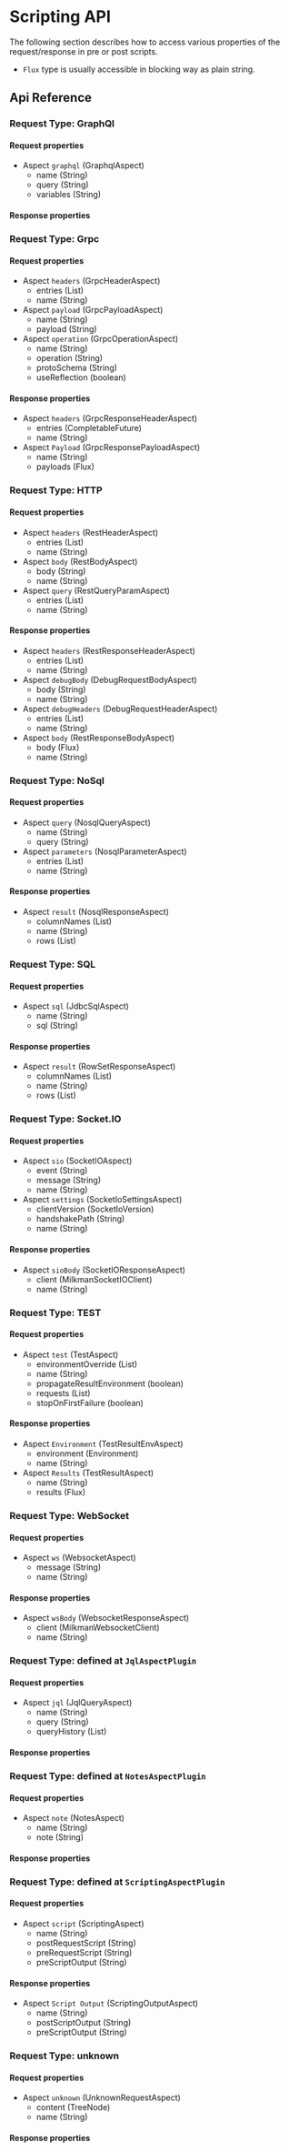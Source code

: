 # Scripting API

The following section describes how to access various properties of the request/response in 
pre or post scripts.

* `Flux` type is usually accessible in blocking way as plain string.

## Api Reference

### Request Type: GraphQl

#### Request properties

* Aspect `graphql` (GraphqlAspect)
  * name (String)
  * query (String)
  * variables (String)
#### Response properties


### Request Type: Grpc

#### Request properties

* Aspect `headers` (GrpcHeaderAspect)
  * entries (List)
  * name (String)
* Aspect `payload` (GrpcPayloadAspect)
  * name (String)
  * payload (String)
* Aspect `operation` (GrpcOperationAspect)
  * name (String)
  * operation (String)
  * protoSchema (String)
  * useReflection (boolean)
#### Response properties

* Aspect `headers` (GrpcResponseHeaderAspect)
  * entries (CompletableFuture)
  * name (String)
* Aspect `Payload` (GrpcResponsePayloadAspect)
  * name (String)
  * payloads (Flux)

### Request Type: HTTP

#### Request properties

* Aspect `headers` (RestHeaderAspect)
  * entries (List)
  * name (String)
* Aspect `body` (RestBodyAspect)
  * body (String)
  * name (String)
* Aspect `query` (RestQueryParamAspect)
  * entries (List)
  * name (String)
#### Response properties

* Aspect `headers` (RestResponseHeaderAspect)
  * entries (List)
  * name (String)
* Aspect `debugBody` (DebugRequestBodyAspect)
  * body (String)
  * name (String)
* Aspect `debugHeaders` (DebugRequestHeaderAspect)
  * entries (List)
  * name (String)
* Aspect `body` (RestResponseBodyAspect)
  * body (Flux)
  * name (String)

### Request Type: NoSql

#### Request properties

* Aspect `query` (NosqlQueryAspect)
  * name (String)
  * query (String)
* Aspect `parameters` (NosqlParameterAspect)
  * entries (List)
  * name (String)
#### Response properties

* Aspect `result` (NosqlResponseAspect)
  * columnNames (List)
  * name (String)
  * rows (List)

### Request Type: SQL

#### Request properties

* Aspect `sql` (JdbcSqlAspect)
  * name (String)
  * sql (String)
#### Response properties

* Aspect `result` (RowSetResponseAspect)
  * columnNames (List)
  * name (String)
  * rows (List)

### Request Type: Socket.IO

#### Request properties

* Aspect `sio` (SocketIOAspect)
  * event (String)
  * message (String)
  * name (String)
* Aspect `settings` (SocketIoSettingsAspect)
  * clientVersion (SocketIoVersion)
  * handshakePath (String)
  * name (String)
#### Response properties

* Aspect `sioBody` (SocketIOResponseAspect)
  * client (MilkmanSocketIOClient)
  * name (String)

### Request Type: TEST

#### Request properties

* Aspect `test` (TestAspect)
  * environmentOverride (List)
  * name (String)
  * propagateResultEnvironment (boolean)
  * requests (List)
  * stopOnFirstFailure (boolean)
#### Response properties

* Aspect `Environment` (TestResultEnvAspect)
  * environment (Environment)
  * name (String)
* Aspect `Results` (TestResultAspect)
  * name (String)
  * results (Flux)

### Request Type: WebSocket

#### Request properties

* Aspect `ws` (WebsocketAspect)
  * message (String)
  * name (String)
#### Response properties

* Aspect `wsBody` (WebsocketResponseAspect)
  * client (MilkmanWebsocketClient)
  * name (String)

### Request Type: defined at `JqlAspectPlugin`

#### Request properties

* Aspect `jql` (JqlQueryAspect)
  * name (String)
  * query (String)
  * queryHistory (List)
#### Response properties


### Request Type: defined at `NotesAspectPlugin`

#### Request properties

* Aspect `note` (NotesAspect)
  * name (String)
  * note (String)
#### Response properties


### Request Type: defined at `ScriptingAspectPlugin`

#### Request properties

* Aspect `script` (ScriptingAspect)
  * name (String)
  * postRequestScript (String)
  * preRequestScript (String)
  * preScriptOutput (String)
#### Response properties

* Aspect `Script Output` (ScriptingOutputAspect)
  * name (String)
  * postScriptOutput (String)
  * preScriptOutput (String)

### Request Type: unknown

#### Request properties

* Aspect `unknown` (UnknownRequestAspect)
  * content (TreeNode)
  * name (String)
#### Response properties


